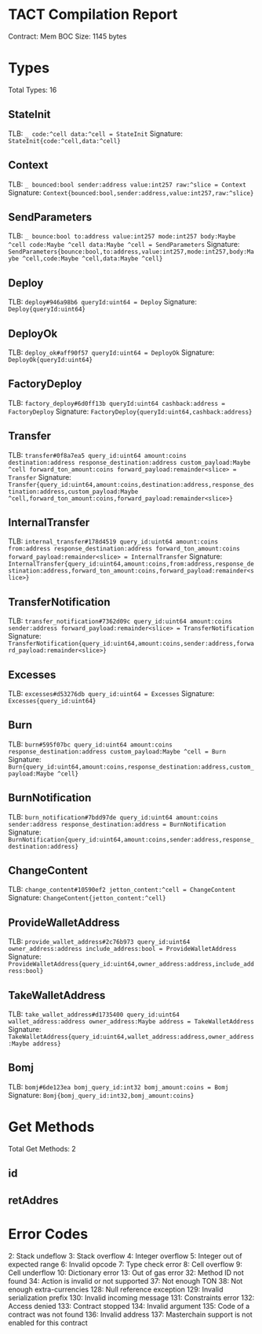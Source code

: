 # TACT Compilation Report
Contract: Mem
BOC Size: 1145 bytes

# Types
Total Types: 16

## StateInit
TLB: `_ code:^cell data:^cell = StateInit`
Signature: `StateInit{code:^cell,data:^cell}`

## Context
TLB: `_ bounced:bool sender:address value:int257 raw:^slice = Context`
Signature: `Context{bounced:bool,sender:address,value:int257,raw:^slice}`

## SendParameters
TLB: `_ bounce:bool to:address value:int257 mode:int257 body:Maybe ^cell code:Maybe ^cell data:Maybe ^cell = SendParameters`
Signature: `SendParameters{bounce:bool,to:address,value:int257,mode:int257,body:Maybe ^cell,code:Maybe ^cell,data:Maybe ^cell}`

## Deploy
TLB: `deploy#946a98b6 queryId:uint64 = Deploy`
Signature: `Deploy{queryId:uint64}`

## DeployOk
TLB: `deploy_ok#aff90f57 queryId:uint64 = DeployOk`
Signature: `DeployOk{queryId:uint64}`

## FactoryDeploy
TLB: `factory_deploy#6d0ff13b queryId:uint64 cashback:address = FactoryDeploy`
Signature: `FactoryDeploy{queryId:uint64,cashback:address}`

## Transfer
TLB: `transfer#0f8a7ea5 query_id:uint64 amount:coins destination:address response_destination:address custom_payload:Maybe ^cell forward_ton_amount:coins forward_payload:remainder<slice> = Transfer`
Signature: `Transfer{query_id:uint64,amount:coins,destination:address,response_destination:address,custom_payload:Maybe ^cell,forward_ton_amount:coins,forward_payload:remainder<slice>}`

## InternalTransfer
TLB: `internal_transfer#178d4519 query_id:uint64 amount:coins from:address response_destination:address forward_ton_amount:coins forward_payload:remainder<slice> = InternalTransfer`
Signature: `InternalTransfer{query_id:uint64,amount:coins,from:address,response_destination:address,forward_ton_amount:coins,forward_payload:remainder<slice>}`

## TransferNotification
TLB: `transfer_notification#7362d09c query_id:uint64 amount:coins sender:address forward_payload:remainder<slice> = TransferNotification`
Signature: `TransferNotification{query_id:uint64,amount:coins,sender:address,forward_payload:remainder<slice>}`

## Excesses
TLB: `excesses#d53276db query_id:uint64 = Excesses`
Signature: `Excesses{query_id:uint64}`

## Burn
TLB: `burn#595f07bc query_id:uint64 amount:coins response_destination:address custom_payload:Maybe ^cell = Burn`
Signature: `Burn{query_id:uint64,amount:coins,response_destination:address,custom_payload:Maybe ^cell}`

## BurnNotification
TLB: `burn_notification#7bdd97de query_id:uint64 amount:coins sender:address response_destination:address = BurnNotification`
Signature: `BurnNotification{query_id:uint64,amount:coins,sender:address,response_destination:address}`

## ChangeContent
TLB: `change_content#10590ef2 jetton_content:^cell = ChangeContent`
Signature: `ChangeContent{jetton_content:^cell}`

## ProvideWalletAddress
TLB: `provide_wallet_address#2c76b973 query_id:uint64 owner_address:address include_address:bool = ProvideWalletAddress`
Signature: `ProvideWalletAddress{query_id:uint64,owner_address:address,include_address:bool}`

## TakeWalletAddress
TLB: `take_wallet_address#d1735400 query_id:uint64 wallet_address:address owner_address:Maybe address = TakeWalletAddress`
Signature: `TakeWalletAddress{query_id:uint64,wallet_address:address,owner_address:Maybe address}`

## Bomj
TLB: `bomj#6de123ea bomj_query_id:int32 bomj_amount:coins = Bomj`
Signature: `Bomj{bomj_query_id:int32,bomj_amount:coins}`

# Get Methods
Total Get Methods: 2

## id

## retAddres

# Error Codes
2: Stack undeflow
3: Stack overflow
4: Integer overflow
5: Integer out of expected range
6: Invalid opcode
7: Type check error
8: Cell overflow
9: Cell underflow
10: Dictionary error
13: Out of gas error
32: Method ID not found
34: Action is invalid or not supported
37: Not enough TON
38: Not enough extra-currencies
128: Null reference exception
129: Invalid serialization prefix
130: Invalid incoming message
131: Constraints error
132: Access denied
133: Contract stopped
134: Invalid argument
135: Code of a contract was not found
136: Invalid address
137: Masterchain support is not enabled for this contract